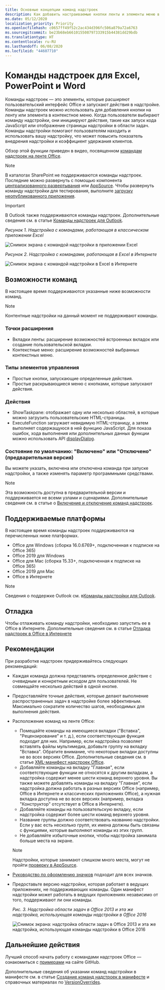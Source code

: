 ```yaml
---
title: Основные концепции команд надстроек
description: Как добавить настраиваемые кнопки ленты и элементы меню в Office в составе надстройки Office
ms.date: 05/12/2020
localization_priority: Priority
ms.openlocfilehash: c0657ff49f52c2ac434d396fc506a879a72a6763
ms.sourcegitcommit: be23b68eb661015508797333915b44381dd29bdb
ms.translationtype: HT
ms.contentlocale: ru-RU
ms.lasthandoff: 06/08/2020
ms.locfileid: "44607710"
---
```

# <a name="add-in-commands-for-excel-powerpoint-and-word"></a>Команды надстроек для Excel, PowerPoint и Word

Команды надстроек — это элементы, которые расширяют пользовательский интерфейс Office и запускают действия в надстройке. Команды надстроек можно использовать для добавления кнопки на ленту или элемента в контекстное меню. Когда пользователи выбирают команду надстройки, они инициируют действия, такие как запуск кода JavaScript или отображение страницы надстройки в области задач. Команды надстройки помогают пользователям находить и использовать вашу надстройку, что может повысить показатель внедрения надстройки и коэффициент удержания клиентов.

Обзор этой функции приведен в видео, посвященном [командам надстроек на ленте Office](https://channel9.msdn.com/events/Build/2016/P551).

> [!NOTE]
> В каталогах SharePoint не поддерживаются команды надстроек. Последние можно развернуть с помощью компонента [централизованного развертывания](../publish/centralized-deployment.md) или [AppSource](/office/dev/store/submit-to-appsource-via-partner-center). Чтобы развернуть команду надстройки для тестирования, выполните [загрузку неопубликованного приложения](../testing/create-a-network-shared-folder-catalog-for-task-pane-and-content-add-ins.md).

> [!IMPORTANT]
> В Outlook также поддерживаются команды надстроек. Дополнительные сведения см. в статье [Команды надстроек для Outlook](../outlook/add-in-commands-for-outlook.md).

*Рисунок 1. Надстройка с командами, работающая в классическом приложении Excel*

![Снимок экрана с командой надстройки в приложении Excel](../images/add-in-commands-1.png)

*Рисунок 2. Надстройка с командами, работающая в Excel в Интернете*

![Снимок экрана с командой надстройки в Excel в Интернете](../images/add-in-commands-2.png)

## <a name="command-capabilities"></a>Возможности команд

В настоящее время поддерживаются указанные ниже возможности команд.

> [!NOTE]
> Контентные надстройки на данный момент не поддерживают команды.

### <a name="extension-points"></a>Точки расширения

- Вкладки ленты: расширение возможностей встроенных вкладок или создание пользовательской вкладки.
- Контекстные меню: расширение возможностей выбранных контекстных меню.

### <a name="control-types"></a>Типы элементов управления

- Простые кнопки, запускающие определенные действия.
- Простые раскрывающиеся меню с кнопками, которые запускают действия.

### <a name="actions"></a>Действия

- ShowTaskpane: отображает одну или несколько областей, в которые можно загрузить пользовательские HTML-страницы.
- ExecuteFunction загружает невидимую HTML-страницу, а затем выполняет содержащуюся в ней функцию JavaScript. Для показа ошибок, хода выполнения или дополнительных данных функции можно использовать API [displayDialog](/javascript/api/office/office.ui).  

### <a name="default-enabled-or-disabled-status-preview"></a>Состояние по умолчанию: "Включено" или "Отключено" (предварительная версия)

Вы можете указать, включена или отключена команда при запуске надстройки, а также изменять параметр программными средствами.

> [!NOTE]
> Эта возможность доступна в предварительной версии и поддерживается не всеми узлами и сценариями. Дополнительные сведения см. в статье о [Включение и отключение команд надстроек](disable-add-in-commands.md).

## <a name="supported-platforms"></a>Поддерживаемые платформы

В настоящее время команды надстроек поддерживаются на перечисленных ниже платформах.

- Office для Windows (сборка 16.0.6769+, подключенная к подписке на Office 365)
- Office 2019 для Windows
- Office для Mac (сборка 15.33+, подключенная к подписке на Office 365)
- Office 2019 для Mac
- Office в Интернете

> [!NOTE]
> Сведения о поддержке Outlook см. в[Команды надстройки для Outlook](../outlook/add-in-commands-for-outlook.md).

## <a name="debugging"></a>Отладка

Чтобы отлаживать команду надстройки, необходимо запустить ее в Office в Интернете. Дополнительные сведения см. в статье [Отладка надстроек в Office в Интернете](../testing/debug-add-ins-in-office-online.md)

## <a name="best-practices"></a>Рекомендации

При разработке надстроек придерживайтесь следующих рекомендаций:

- Каждая команда должна представлять определенное действие с очевидным и конкретным исходом для пользователей. Не совмещайте несколько действий в одной кнопке.
- Предоставляйте точные действия, которые делают выполнение распространенных задач в надстройке более эффективным. Максимально сократите количество шагов, необходимых для выполнения действия.
- Расположение команд на ленте Office:
    - Помещайте команды на имеющиеся вкладки ("Вставка", "Рецензирование" и т. д.), если соответствующая функция подходит для них. Например, если надстройка позволяет вставлять файлы мультимедиа, добавьте группу на вкладку "Вставка". Обратите внимание, что некоторые вкладки доступны не во всех версиях Office. Дополнительные сведения см. в статье [XML-манифест надстроек Office](../develop/add-in-manifests.md).
    - Добавляйте команды на вкладку "Главная", если соответствующие функции не относятся к другим вкладкам, а надстройка содержит менее шести команд верхнего уровня. Вы также можете добавлять команды на вкладку "Главная", если надстройка должна работать в разных версиях Office (например, Office в Интернете и классических приложениях Office), а нужная вкладка доступна не во всех версиях (например, вкладка "Конструктор" отсутствует в Office в Интернете).  
    - Добавляйте команды на пользовательскую вкладку, если надстройка содержит более шести команд верхнего уровня.
    - Название группы должно соответствовать названию надстройки. Если у вас есть несколько групп, их имена должны быть связаны с функциями, которые выполняют команды из этих групп.
    - Не добавляйте избыточные кнопки, чтобы надстройка занимала больше места на экране.

     > [!NOTE]
     > Надстройки, которые занимают слишком много места, могут не пройти [проверку в AppSource](/legal/marketplace/certification-policies).

- [Руководство по оформлению значков](add-in-icons.md) подходит для всех значков.
- Предоставьте версию надстройки, которая работает в ведущих приложениях, не поддерживающих команды. Один манифест надстройки может работать в ведущих приложениях независимо от того, поддерживают ли они команды.

   *Рис. 3. Надстройка области задач в Office 2013 и эта же надстройка, использующая команды надстройки в Office 2016*

   ![Снимок экрана: надстройка области задач в Office 2013 и эта же надстройка, использующая команды надстройки в Office 2016](../images/office-task-pane-add-ins.png)


## <a name="next-steps"></a>Дальнейшие действия

Лучший способ начать работу с командами надстроек Office — ознакомиться с [примерами](https://github.com/OfficeDev/Office-Add-in-Commands-Samples/) на сайте GitHub.

Дополнительные сведения об указании команд надстройки в манифесте см. в статье [Создание команд надстроек в манифесте](../develop/create-addin-commands.md) и справочных материалах по [VersionOverrides](../reference/manifest/versionoverrides.md).
